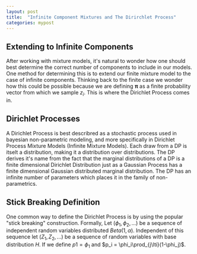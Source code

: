 ```yaml
---
layout: post
title:  "Infinite Component Mixtures and The Dirirchlet Process"
categories: mypost
---
```


## Extending to Infinite Components

After working with mixture models, it's natural to wonder how one should best determine the correct number of components to include in our models. One method for determining this is to extend our finite mixture model to the case of infinite components. Thinking back to the finite case we wonder how this could be possible because we are defining $\pmb{\pi}$ as a finite probability vector from which we sample $z_i$. This is where the Dirichlet Process comes in.

## Dirichlet Processes

A Dirichlet Process is best describred as a stochastic process used in bayesian non-parametric modeling, and more specifically in Dirichlet Process Mixture Models (Infinite Mixture Models). Each draw from a DP is itselt a distribution, making it a distribution over distributions. The DP derives it's name from the fact that the marginal distributions of a DP is a finite dimensional Dirichlet Distribution just as a Gaussian Process has a finite dimensional Gaussian distributed marginal distribution. The DP has an infinite number of parameters which places it in the family of non-parametrics.

## Stick Breaking Definition

One common way to define the Dirichlet Process is by using the popular "stick breaking" construction. Formally, Let $(\phi_1,\phi_2, ...)$ be a sequence of independent random variables distributed $Beta(1, \alpha)$. Independent of this sequence 
let $(Z_1, Z_2, ...)$ be a sequence of random variables with base distribution $H$. If we define $p1 = \phi_1$ and $p_i = \phi_i\prod_{j\lti}(1-\phi_j)$.
